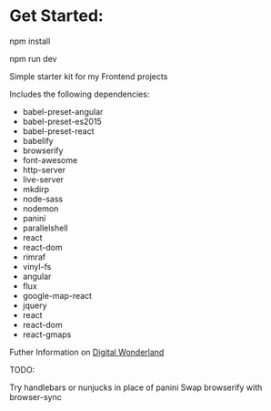 Get Started:
============

npm install

npm run dev

Simple starter kit for my Frontend projects

Includes the following dependencies:
- babel-preset-angular
- babel-preset-es2015
- babel-preset-react
- babelify
- browserify
- font-awesome
- http-server
- live-server
- mkdirp
- node-sass
- nodemon
- panini
- parallelshell
- react
- react-dom
- rimraf
- vinyl-fs
- angular
- flux
- google-map-react
- jquery
- react
- react-dom
- react-gmaps



Futher Information on <a href="http://www.digitalwonderlandagency.co.uk">Digital Wonderland</a>

TODO:

Try handlebars or nunjucks in place of panini
Swap browserify with browser-sync
